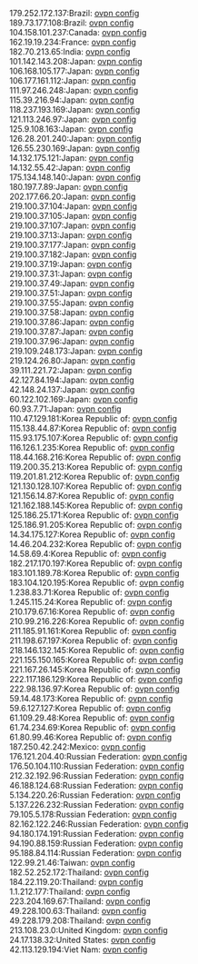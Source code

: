 179.252.172.137:Brazil: [ovpn config](vpn/179_252_172_137.ovpn)  
189.73.177.108:Brazil: [ovpn config](vpn/189_73_177_108.ovpn)  
104.158.101.237:Canada: [ovpn config](vpn/104_158_101_237.ovpn)  
162.19.19.234:France: [ovpn config](vpn/162_19_19_234.ovpn)  
182.70.213.65:India: [ovpn config](vpn/182_70_213_65.ovpn)  
101.142.143.208:Japan: [ovpn config](vpn/101_142_143_208.ovpn)  
106.168.105.177:Japan: [ovpn config](vpn/106_168_105_177.ovpn)  
106.177.161.112:Japan: [ovpn config](vpn/106_177_161_112.ovpn)  
111.97.246.248:Japan: [ovpn config](vpn/111_97_246_248.ovpn)  
115.39.216.94:Japan: [ovpn config](vpn/115_39_216_94.ovpn)  
118.237.193.169:Japan: [ovpn config](vpn/118_237_193_169.ovpn)  
121.113.246.97:Japan: [ovpn config](vpn/121_113_246_97.ovpn)  
125.9.108.163:Japan: [ovpn config](vpn/125_9_108_163.ovpn)  
126.28.201.240:Japan: [ovpn config](vpn/126_28_201_240.ovpn)  
126.55.230.169:Japan: [ovpn config](vpn/126_55_230_169.ovpn)  
14.132.175.121:Japan: [ovpn config](vpn/14_132_175_121.ovpn)  
14.132.55.42:Japan: [ovpn config](vpn/14_132_55_42.ovpn)  
175.134.148.140:Japan: [ovpn config](vpn/175_134_148_140.ovpn)  
180.197.7.89:Japan: [ovpn config](vpn/180_197_7_89.ovpn)  
202.177.66.20:Japan: [ovpn config](vpn/202_177_66_20.ovpn)  
219.100.37.104:Japan: [ovpn config](vpn/219_100_37_104.ovpn)  
219.100.37.105:Japan: [ovpn config](vpn/219_100_37_105.ovpn)  
219.100.37.107:Japan: [ovpn config](vpn/219_100_37_107.ovpn)  
219.100.37.13:Japan: [ovpn config](vpn/219_100_37_13.ovpn)  
219.100.37.177:Japan: [ovpn config](vpn/219_100_37_177.ovpn)  
219.100.37.182:Japan: [ovpn config](vpn/219_100_37_182.ovpn)  
219.100.37.19:Japan: [ovpn config](vpn/219_100_37_19.ovpn)  
219.100.37.31:Japan: [ovpn config](vpn/219_100_37_31.ovpn)  
219.100.37.49:Japan: [ovpn config](vpn/219_100_37_49.ovpn)  
219.100.37.51:Japan: [ovpn config](vpn/219_100_37_51.ovpn)  
219.100.37.55:Japan: [ovpn config](vpn/219_100_37_55.ovpn)  
219.100.37.58:Japan: [ovpn config](vpn/219_100_37_58.ovpn)  
219.100.37.86:Japan: [ovpn config](vpn/219_100_37_86.ovpn)  
219.100.37.87:Japan: [ovpn config](vpn/219_100_37_87.ovpn)  
219.100.37.96:Japan: [ovpn config](vpn/219_100_37_96.ovpn)  
219.109.248.173:Japan: [ovpn config](vpn/219_109_248_173.ovpn)  
219.124.26.80:Japan: [ovpn config](vpn/219_124_26_80.ovpn)  
39.111.221.72:Japan: [ovpn config](vpn/39_111_221_72.ovpn)  
42.127.84.194:Japan: [ovpn config](vpn/42_127_84_194.ovpn)  
42.148.24.137:Japan: [ovpn config](vpn/42_148_24_137.ovpn)  
60.122.102.169:Japan: [ovpn config](vpn/60_122_102_169.ovpn)  
60.93.7.71:Japan: [ovpn config](vpn/60_93_7_71.ovpn)  
110.47.129.181:Korea Republic of: [ovpn config](vpn/110_47_129_181.ovpn)  
115.138.44.87:Korea Republic of: [ovpn config](vpn/115_138_44_87.ovpn)  
115.93.175.107:Korea Republic of: [ovpn config](vpn/115_93_175_107.ovpn)  
116.126.1.235:Korea Republic of: [ovpn config](vpn/116_126_1_235.ovpn)  
118.44.168.216:Korea Republic of: [ovpn config](vpn/118_44_168_216.ovpn)  
119.200.35.213:Korea Republic of: [ovpn config](vpn/119_200_35_213.ovpn)  
119.201.81.212:Korea Republic of: [ovpn config](vpn/119_201_81_212.ovpn)  
121.130.128.107:Korea Republic of: [ovpn config](vpn/121_130_128_107.ovpn)  
121.156.14.87:Korea Republic of: [ovpn config](vpn/121_156_14_87.ovpn)  
121.162.188.145:Korea Republic of: [ovpn config](vpn/121_162_188_145.ovpn)  
125.186.25.171:Korea Republic of: [ovpn config](vpn/125_186_25_171.ovpn)  
125.186.91.205:Korea Republic of: [ovpn config](vpn/125_186_91_205.ovpn)  
14.34.175.127:Korea Republic of: [ovpn config](vpn/14_34_175_127.ovpn)  
14.46.204.232:Korea Republic of: [ovpn config](vpn/14_46_204_232.ovpn)  
14.58.69.4:Korea Republic of: [ovpn config](vpn/14_58_69_4.ovpn)  
182.217.170.197:Korea Republic of: [ovpn config](vpn/182_217_170_197.ovpn)  
183.101.189.78:Korea Republic of: [ovpn config](vpn/183_101_189_78.ovpn)  
183.104.120.195:Korea Republic of: [ovpn config](vpn/183_104_120_195.ovpn)  
1.238.83.71:Korea Republic of: [ovpn config](vpn/1_238_83_71.ovpn)  
1.245.115.24:Korea Republic of: [ovpn config](vpn/1_245_115_24.ovpn)  
210.179.67.16:Korea Republic of: [ovpn config](vpn/210_179_67_16.ovpn)  
210.99.216.226:Korea Republic of: [ovpn config](vpn/210_99_216_226.ovpn)  
211.185.91.161:Korea Republic of: [ovpn config](vpn/211_185_91_161.ovpn)  
211.198.67.197:Korea Republic of: [ovpn config](vpn/211_198_67_197.ovpn)  
218.146.132.145:Korea Republic of: [ovpn config](vpn/218_146_132_145.ovpn)  
221.155.150.165:Korea Republic of: [ovpn config](vpn/221_155_150_165.ovpn)  
221.167.26.145:Korea Republic of: [ovpn config](vpn/221_167_26_145.ovpn)  
222.117.186.129:Korea Republic of: [ovpn config](vpn/222_117_186_129.ovpn)  
222.98.136.97:Korea Republic of: [ovpn config](vpn/222_98_136_97.ovpn)  
59.14.48.173:Korea Republic of: [ovpn config](vpn/59_14_48_173.ovpn)  
59.6.127.127:Korea Republic of: [ovpn config](vpn/59_6_127_127.ovpn)  
61.109.29.48:Korea Republic of: [ovpn config](vpn/61_109_29_48.ovpn)  
61.74.234.69:Korea Republic of: [ovpn config](vpn/61_74_234_69.ovpn)  
61.80.99.46:Korea Republic of: [ovpn config](vpn/61_80_99_46.ovpn)  
187.250.42.242:Mexico: [ovpn config](vpn/187_250_42_242.ovpn)  
176.121.204.40:Russian Federation: [ovpn config](vpn/176_121_204_40.ovpn)  
176.50.104.110:Russian Federation: [ovpn config](vpn/176_50_104_110.ovpn)  
212.32.192.96:Russian Federation: [ovpn config](vpn/212_32_192_96.ovpn)  
46.188.124.68:Russian Federation: [ovpn config](vpn/46_188_124_68.ovpn)  
5.134.220.26:Russian Federation: [ovpn config](vpn/5_134_220_26.ovpn)  
5.137.226.232:Russian Federation: [ovpn config](vpn/5_137_226_232.ovpn)  
79.105.5.178:Russian Federation: [ovpn config](vpn/79_105_5_178.ovpn)  
82.162.122.246:Russian Federation: [ovpn config](vpn/82_162_122_246.ovpn)  
94.180.174.191:Russian Federation: [ovpn config](vpn/94_180_174_191.ovpn)  
94.190.88.159:Russian Federation: [ovpn config](vpn/94_190_88_159.ovpn)  
95.188.84.114:Russian Federation: [ovpn config](vpn/95_188_84_114.ovpn)  
122.99.21.46:Taiwan: [ovpn config](vpn/122_99_21_46.ovpn)  
182.52.252.172:Thailand: [ovpn config](vpn/182_52_252_172.ovpn)  
184.22.119.20:Thailand: [ovpn config](vpn/184_22_119_20.ovpn)  
1.1.212.177:Thailand: [ovpn config](vpn/1_1_212_177.ovpn)  
223.204.169.67:Thailand: [ovpn config](vpn/223_204_169_67.ovpn)  
49.228.100.63:Thailand: [ovpn config](vpn/49_228_100_63.ovpn)  
49.228.179.208:Thailand: [ovpn config](vpn/49_228_179_208.ovpn)  
213.108.23.0:United Kingdom: [ovpn config](vpn/213_108_23_0.ovpn)  
24.17.138.32:United States: [ovpn config](vpn/24_17_138_32.ovpn)  
42.113.129.194:Viet Nam: [ovpn config](vpn/42_113_129_194.ovpn)  

